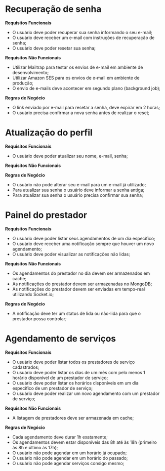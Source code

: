 # Recuperação de senha

**Requisitos Funcionais**
- O usuário deve poder recuperar sua senha informando o seu e-mail;
- O usuário deve receber um e-mail com instruções de recuperação de senha;
- O usuário deve poder resetar sua senha;

**Requisitos Não Funcionais**
- Utilizar Mailtrap para testar os envios de e-mail em ambiente de desenvolvimento;
- Utilizar Amazon SES para os envios de e-mail em ambiente de produção;
- O envio de e-mails deve acontecer em segundo plano (background job);

**Regras de Negócio**
- O link enviado por e-mail para resetar a senha, deve expirar em 2 horas;
- O usuário precisa confirmar a nova senha antes de realizar o reset;

# Atualização do perfil

**Requisitos Funcionais**
- O usuário deve poder atualizar seu nome, e-mail, senha;

**Requisitos Não Funcionais**

**Regras de Negócio**
- O usuário não pode alterar seu e-mail para um e-mail já utilizado;
- Para atualizar sua senha o usuário deve informar a senha antiga;
- Para atualizar sua senha o usuário precisa confirmar sua senha;

# Painel do prestador

**Requisitos Funcionais**
- O usuário deve poder listar seus agendamentos de um dia específico;
- O usuário deve receber uma notificação sempre que houver um novo agendamento;
- O usuário deve poder visualizar as notificações não lidas;

**Requisitos Não Funcionais**
- Os agendamentos do prestador no dia devem ser armazenados em cache;
- As notificações do prestador devem ser armazenadas no MongoDB;
- As notificações do prestador devem ser enviadas em tempo-real utilizando Socket.io;

**Regras de Negócio**
- A notificação deve ter um status de lida ou não-lida para que o prestador possa controlar;

# Agendamento de serviços

**Requisitos Funcionais**
- O usuário deve poder listar todos os prestadores de serviço cadastrados;
- O usuário deve poder listar os dias de um mês com pelo menos 1 horário disponível de um prestador de serviço;
- O usuário deve poder listar os horários disponíveis em um dia específico de um prestador de serviço;
- O usuário deve poder realizar um novo agendamento com um prestador de serviço;

**Requisitos Não Funcionais**
- A listagem de prestadores deve ser armazenada em cache;

**Regras de Negócio**
- Cada agendamento deve durar 1h exatamente;
- Os agendamentos devem estar disponíveis das 8h até às 18h (primeiro às 8h e último às 17h);
- O usuário não pode agendar em um horário já ocupado;
- O usuário não pode agendar em um horário do passado;
- O usuário não pode agendar serviços consigo mesmo;
